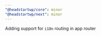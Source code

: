```yaml
---
"@headstartwp/core": minor
"@headstartwp/next": minor
---
```


Adding support for `i18n` routing in app router
